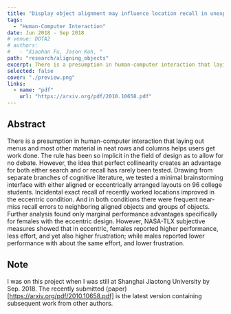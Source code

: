 ```yaml
---
title: "Display object alignment may influence location recall in unexpected ways"
tags:
  - "Human-Computer Interaction"
date: Jun 2018 - Sep 2018
# venue: DOTA2
# authors:
#   - "Xiaohan Fu, Jason Koh, "
path: "research/aligning_objects"
excerpt: There is a presumption in human-computer interaction that laying out menus and most other material in neat rows and columns helps users get work done. The rule has been so implicit in the field of design as to allow for no debate. However, the idea that perfect collinearity creates an advantage for both either search and or recall has rarely been tested. We conducted several experiments to test this. Note, I'm no longer on this project after Sep. 2018. The submitted paper is the latest version containing subsequent work.
selected: false
cover: "./preview.png"
links:
  - name: "pdf"
    url: "https://arxiv.org/pdf/2010.10658.pdf"
---
```


## Abstract

There is a presumption in human-computer interaction that laying out menus and most other material in neat rows and columns helps users get work done. The rule has been so implicit in the field of design as to allow for no debate. However, the idea that perfect collinearity creates an advantage for both either search and or recall has rarely been tested. Drawing from separate branches of cognitive literature, we tested a minimal brainstorming interface with either aligned or eccentrically arranged layouts on 96 college students. Incidental exact recall of recently worked locations improved in the eccentric condition. And in both conditions there were frequent near-miss recall errors to neighboring aligned objects and groups of objects. Further analysis found only marginal performance advantages specifically for females with the eccentric design. However, NASA-TLX subjective measures showed that in eccentric, females reported higher performance, less effort, and yet also higher frustration; while males reported lower performance with about the same effort, and lower frustration.

## Note

I was on this project when I was still at Shanghai Jiaotong University by Sep. 2018. The recently submitted (paper)[https://arxiv.org/pdf/2010.10658.pdf] is the latest version containing subsequent work from other authors.